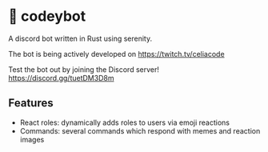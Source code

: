 # 🧸 codeybot
A discord bot written in Rust using serenity.

The bot is being actively developed on https://twitch.tv/celiacode

Test the bot out by joining the Discord server!
https://discord.gg/tuetDM3D8m

## Features
- React roles: dynamically adds roles to users via emoji reactions
- Commands: several commands which respond with memes and reaction images

